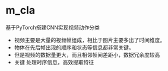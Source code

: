 # m_cla
基于PyTorch搭建CNN实现视频动作分类


* 视频主要是大量的视频帧组成，相比于图片主要多出了时间维度。
* 物体在先后帧出现的顺序和状态等信息都非常关键。
* 但是视频的数据量更大，而且相邻帧间差距小，数据冗余度较高
* 关键 处理时序信息，高效提取特征